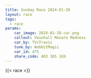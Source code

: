 ```yaml
---
title: Sunday Race 2024-01-28
layout: race
tags:
  - race
params:
    car_image: 2024-01-28-car.png
    callout: Vauxhall Monaro Madness
    car_by: TVsTravis
    tune_by: WabbitMagic
    car_id: 475
    share_code: 403 365 169
---
```


{{< race >}}
